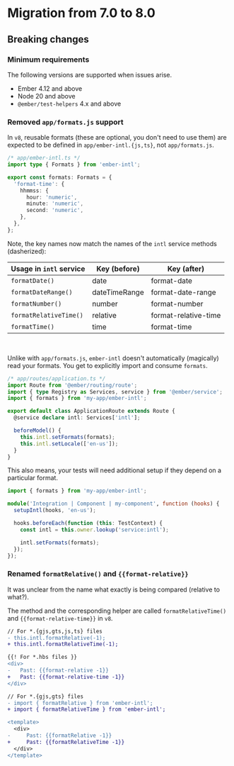 # Migration from 7.0 to 8.0

## Breaking changes

### Minimum requirements

The following versions are supported when issues arise.

- Ember 4.12 and above
- Node 20 and above
- `@ember/test-helpers` 4.x and above


### Removed `app/formats.js` support

In `v8`, reusable formats (these are optional, you don't need to use them) are expected to be defined in `app/ember-intl.{js,ts}`, not `app/formats.js`.

```ts
/* app/ember-intl.ts */
import type { Formats } from 'ember-intl';

export const formats: Formats = {
  'format-time': {
    hhmmss: {
      hour: 'numeric',
      minute: 'numeric',
      second: 'numeric',
    },
  },
};
```

Note, the key names now match the names of the `intl` service methods (dasherized):

| Usage in `intl` service | Key (before) | Key (after) |
|--|--|--|
| `formatDate()` | date | format-date |
| `formatDateRange()` | dateTimeRange | format-date-range |
| `formatNumber()` | number | format-number |
| `formatRelativeTime()` | relative | format-relative-time |
| `formatTime()` | time | format-time |

<br>

Unlike with `app/formats.js`, `ember-intl` doesn't automatically (magically) read your formats. You get to explicitly import and consume `formats`.

```ts
/* app/routes/application.ts */
import Route from '@ember/routing/route';
import { type Registry as Services, service } from '@ember/service';
import { formats } from 'my-app/ember-intl';

export default class ApplicationRoute extends Route {
  @service declare intl: Services['intl'];

  beforeModel() {
    this.intl.setFormats(formats);
    this.intl.setLocale(['en-us']);
  }
}
```

This also means, your tests will need additional setup if they depend on a particular format.

```ts
import { formats } from 'my-app/ember-intl';

module('Integration | Component | my-component', function (hooks) {
  setupIntl(hooks, 'en-us');

  hooks.beforeEach(function (this: TestContext) {
    const intl = this.owner.lookup('service:intl');

    intl.setFormats(formats);
  });
});
```


### Renamed `formatRelative()` and `{{format-relative}}`

It was unclear from the name what exactly is being compared (relative to what?).

The method and the corresponding helper are called `formatRelativeTime()` and `{{format-relative-time}}` in `v8`.

```diff
// For *.{gjs,gts,js,ts} files
- this.intl.formatRelative(-1);
+ this.intl.formatRelativeTime(-1);
```

```diff
{{! For *.hbs files }}
<div>
-   Past: {{format-relative -1}}
+   Past: {{format-relative-time -1}}
</div>
```

```diff
// For *.{gjs,gts} files
- import { formatRelative } from 'ember-intl';
+ import { formatRelativeTime } from 'ember-intl';

<template>
  <div>
-     Past: {{formatRelative -1}}
+     Past: {{formatRelativeTime -1}}
  </div>
</template>
```
